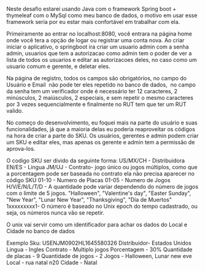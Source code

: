 Neste desafio estarei usando Java com o framework Spring boot + thymeleaf com o MySql como meu banco de dados, o motivo em usar esse framework seria por eu estar mais confortável em trabalhar com ela. 

Primeiramente ao entrar no localhost:8080, você entrara na página home onde você tera a opção de logar ou registrar uma conta nova. Ao criar iniciar o aplicativo, o springboot ira criar um usuario admin com a senha admin, usuarios que tem a autorizacao como admin tem o poder de ver a lista de todos os usuarios e editar as autorizacoes deles, no caso como um usuario comum e gerente, e deletar eles.

Na página de registro, todos os campos são obrigatórios, no campo do Usuário e Email  não pode ter eles repetido no banco de dados,  no campo da senha tem um verificador onde é necessário ter 12 caracteres, 2 minúsculos, 2 maiúsculos, 2 especiais, e sem repetir o mesmo caracteres por 3 vezes sequencialmente e finalmente no RUT tem que ter um RUT valido.

No começo do desenvolvimento, eu foquei mais na parte do usuário e suas funcionalidades, já que a maioria delas eu poderia reaproveitar os códigos na hora de criar a parte do SKU. Os usuários, gerentes e admin podem criar um SKU e editar eles, mas apenas os gerente e admin tem a permissão de aprova-los.

O codigo SKU ser divido da seguinte forma:
US/MX/CH - Distribuidora
EN/ES - Lingua
JM/UJ - Contrato- jogo único ou jogos múltiplos, como que a porcentagem pode ser baseada no contrato ela não precisa aparecer no código SKU
01-10 - Numero de Placas
01-05 - Numero de Jogos
H/V/E/N/L/T/D - A quantidade pode variar dependendo do número de jogos com o limite de 5 jogos.
 "Halloween", "Valentine's day", "Easter Sunday", "New Year", "Lunar New Year", "Thanksgiving", "Día de Muertos"
1xxxxxxxxx1- O número é baseado no Unix epoch do tempo cadastrado, ou seja, os números nunca vão se repetir.

O unix vai servir como um identificador para achar os dados do Local e Cidade no banco de dados

Exemplo Sku:
USENJM0902HL1645580326
Distribuidor- Estados Unidos
Lingua - Ingles
Contrato - Multiplo jogos
Porcentagem - 30%
Quantidade de placas - 9
Quantidade de jogos - 2
Jogos -  Halloween, Lunar new eve
Local - rua natal n20
Cidade - Natal
